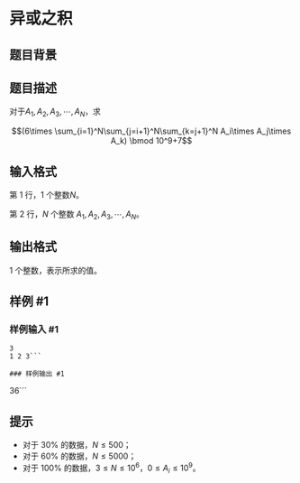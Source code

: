 # 异或之积

## 题目背景



## 题目描述

对于$A_1,A_2,A_3,\cdots,A_N$，求

$$(6\times \sum_{i=1}^N\sum_{j=i+1}^N\sum_{k=j+1}^N A_i\times A_j\times A_k) \bmod 10^9+7$$


## 输入格式

第 1 行，1 个整数$N$。

第 2 行，$N$ 个整数 $A_1,A_2,A_3,\cdots,A_N$。

## 输出格式

1 个整数，表示所求的值。


## 样例 #1

### 样例输入 #1
```
3
1 2 3```

### 样例输出 #1

```
36```

## 提示

- 对于 $30\%$ 的数据，$N \le 500$；
- 对于 $60\%$ 的数据，$N \le 5000$；
- 对于 $100\%$ 的数据，$3 \le N \le 10^6$，$0 \le A_i \le 10^9$。

